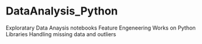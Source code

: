 # DataAnalysis_Python
Exploratary Data Anaysis notebooks
Feature Engeneering
Works on Python Libraries
Handling missing data and outliers

